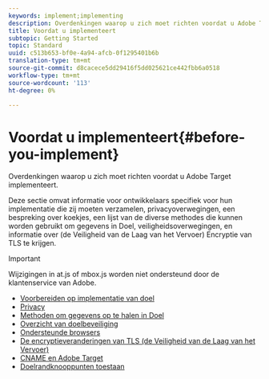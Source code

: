 ```yaml
---
keywords: implement;implementing
description: Overdenkingen waarop u zich moet richten voordat u Adobe Target implementeert.
title: Voordat u implementeert
subtopic: Getting Started
topic: Standard
uuid: c513b653-bf0e-4a94-afcb-0f1295401b6b
translation-type: tm+mt
source-git-commit: d8cacece5dd29416f5dd025621ce442fbb6a0518
workflow-type: tm+mt
source-wordcount: '113'
ht-degree: 0%

---
```



# Voordat u implementeert{#before-you-implement}

Overdenkingen waarop u zich moet richten voordat u Adobe Target implementeert.

Deze sectie omvat informatie voor ontwikkelaars specifiek voor hun implementatie die zij moeten verzamelen, privacyoverwegingen, een bespreking over koekjes, een lijst van de diverse methodes die kunnen worden gebruikt om gegevens in Doel, veiligheidsoverwegingen, en informatie over (de Veiligheid van de Laag van het Vervoer) Encryptie van TLS te krijgen.

>[!IMPORTANT]
>
>Wijzigingen in at.js of mbox.js worden niet ondersteund door de klantenservice van Adobe.

- [Voorbereiden op implementatie van doel](prepare-to-implement-target.md)
- [Privacy](c-privacy/privacy.md)
- [Methoden om gegevens op te halen in Doel](c-methods-to-get-data-into-target/methods-to-get-data-into-target.md)
- [Overzicht van doelbeveiliging](target-security-overview.md)
- [Ondersteunde browsers](supported-browsers.md)
- [De encryptieveranderingen van TLS (de Veiligheid van de Laag van het Vervoer)](tls-transport-layer-security-encryption.md)
- [CNAME en Adobe Target](implement-cname-support-in-target.md)
- [Doelrandknooppunten toestaan](/help/c-implementing-target/c-considerations-before-you-implement-target/allowlist-edges.md)